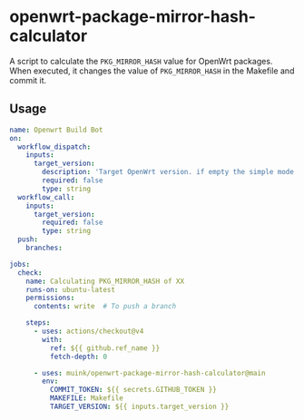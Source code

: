 # openwrt-package-mirror-hash-calculator

A script to calculate the `PKG_MIRROR_HASH` value for OpenWrt packages.</br>
When executed, it changes the value of `PKG_MIRROR_HASH` in the Makefile and commit it.

## Usage

``` yaml
name: Openwrt Build Bot
on:
  workflow_dispatch:
    inputs:
      target_version:
        description: 'Target OpenWrt version. if empty the simple mode will be used.'
        required: false
        type: string
  workflow_call:
    inputs:
      target_version:
        required: false
        type: string
  push:
    branches:

jobs:
  check:
    name: Calculating PKG_MIRROR_HASH of XX
    runs-on: ubuntu-latest
    permissions:
      contents: write  # To push a branch

    steps:
      - uses: actions/checkout@v4
        with:
          ref: ${{ github.ref_name }}
          fetch-depth: 0

      - uses: muink/openwrt-package-mirror-hash-calculator@main
        env:
          COMMIT_TOKEN: ${{ secrets.GITHUB_TOKEN }}
          MAKEFILE: Makefile
          TARGET_VERSION: ${{ inputs.target_version }}
```

